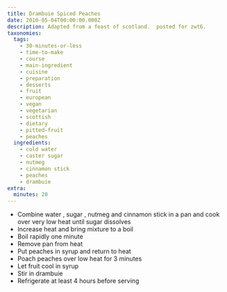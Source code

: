 ```yaml
---
title: Drambuie Spiced Peaches
date: 2010-05-04T00:00:00.000Z
description: Adapted from a feast of scotland.  posted for zwt6.
taxonomies:
  tags:
    - 30-minutes-or-less
    - time-to-make
    - course
    - main-ingredient
    - cuisine
    - preparation
    - desserts
    - fruit
    - european
    - vegan
    - vegetarian
    - scottish
    - dietary
    - pitted-fruit
    - peaches
  ingredients:
    - cold water
    - caster sugar
    - nutmeg
    - cinnamon stick
    - peaches
    - drambuie
extra:
  minutes: 20
---
```

 - Combine water , sugar , nutmeg and cinnamon stick in a pan and cook over very low heat until sugar dissolves
 - Increase heat and bring mixture to a boil
 - Boil rapidly one minute
 - Remove pan from heat
 - Put peaches in syrup and return to heat
 - Poach peaches over low heat for 3 minutes
 - Let fruit cool in syrup
 - Stir in drambuie
 - Refrigerate at least 4 hours before serving

